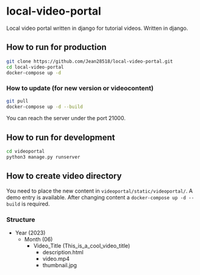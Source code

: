 # local-video-portal

Local video portal written in django for tutorial videos. Written in django.

## How to run for production

```bash
git clone https://github.com/Jean28518/local-video-portal.git
cd local-video-portal
docker-compose up -d
```

### How to update (for new version or videocontent)

```bash
git pull
docker-compose up -d --build
```

You can reach the server under the port 21000.

## How to run for development

```bash
cd videoportal
python3 manage.py runserver
```

## How to create video directory

You need to place the new content in `videoportal/static/videoportal/`.
A demo entry is available.
After changing content a `docker-compose up -d --build` is required.

### Structure

- Year (2023)
  - Month (06)
    - Video_Title (This_is_a_cool_video_title)
      - description.html
      - video.mp4
      - thumbnail.jpg
